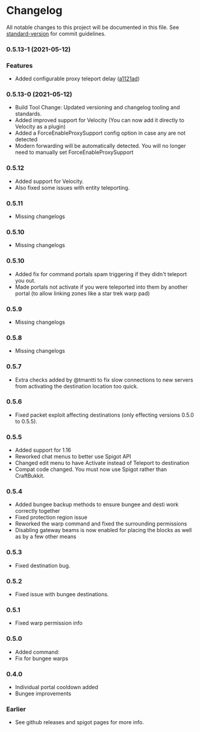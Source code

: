 # Changelog

All notable changes to this project will be documented in this file. See [standard-version](https://github.com/conventional-changelog/standard-version) for commit guidelines.

### 0.5.13-1 (2021-05-12)


### Features

* Added configurable proxy teleport delay ([a1121ad](https://github.com/sekwah41/Advanced-Portals/commit/a1121adc10addfcce515d1358d1274232109fdfd))

### 0.5.13-0 (2021-05-12)

 * Build Tool Change: Updated versioning and changelog tooling and standards.
 * Added improved support for Velocity (You can now add it directly to Velocity as a plugin)
 * Added a ForceEnableProxySupport config option in case any are not detected
 * Modern forwarding will be automatically detected. You will no longer need to manually set ForceEnableProxySupport


### 0.5.12

 * Added support for Velocity.
 * Also fixed some issues with entity teleporting.

### 0.5.11

 * Missing changelogs

### 0.5.10

 * Missing changelogs

### 0.5.10

 * Added fix for command portals spam triggering if they didn't teleport you out.
 * Made portals not activate if you were teleported into them by another portal (to allow linking zones like a star trek warp pad)

### 0.5.9

 * Missing changelogs

### 0.5.8

 * Missing changelogs

### 0.5.7


 * Extra checks added by @tmantti to fix slow connections to new servers from activating the destination location too quick.

### 0.5.6
* Fixed packet exploit affecting destinations (only effecting versions 0.5.0 to 0.5.5).

### 0.5.5
 * Added support for 1.16
 * Reworked chat menus to better use Spigot API
 * Changed edit menu to have Activate instead of Teleport to destination
 * Compat code changed. You must now use Spigot rather than CraftBukkit.

### 0.5.4
 * Added bungee backup methods to ensure bungee and desti work correctly together
 * Fixed protection region issue
 * Reworked the warp command and fixed the surrounding permissions
 * Disabling gateway beams is now enabled for placing the blocks as well as by a few other means

### 0.5.3

 * Fixed destination bug.

### 0.5.2

 * Fixed issue with bungee destinations.

### 0.5.1

 * Fixed warp permission info

### 0.5.0

 * Added command:
 * Fix for bungee warps

### 0.4.0

 * Individual portal cooldown added
 * Bungee improvements

### Earlier

 * See github releases and spigot pages for more info.
